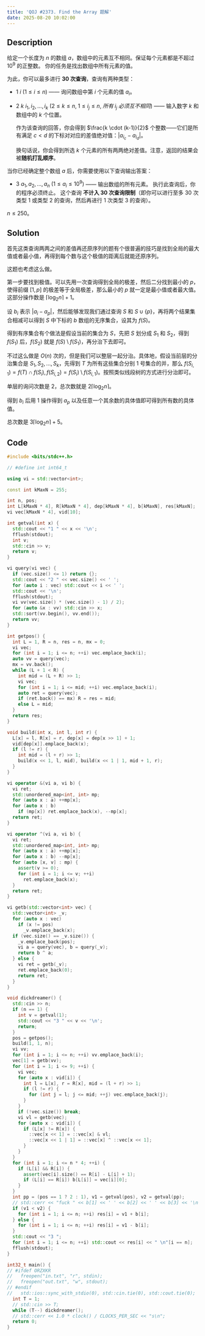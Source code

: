 ```yaml
---
title: 'QOJ #2373. Find the Array 题解'
date: 2025-08-20 10:02:00
---
```


## Description

给定一个长度为 $n$ 的数组 $a$，数组中的元素互不相同。保证每个元素都是不超过 $10^9$ 的正整数。
你的任务是找出数组中所有元素的值。

为此，你可以最多进行 **30 次查询**，查询有两种类型：

- $1\ i$ $(1 \leq i \leq n)$ —— 询问数组中第 $i$ 个元素的值 $a_i$。

- $2\ k\ i_1, i_2, \ldots, i_k$ $(2 \leq k \leq n,\; 1 \leq i_j \leq n,\; 所有 \; i_j \; 必须互不相同)$ —— 输入数字 $k$ 和数组中的 $k$ 个位置。

  作为该查询的回答，你会得到 $\frac{k \cdot (k-1)}{2}$ 个整数——它们是所有满足 $c < d$ 的下标对对应的差值绝对值：$|a_{i_c} - a_{i_d}|$。

  换句话说，你会得到所选 $k$ 个元素的所有两两绝对差值。注意，返回的结果会被**随机打乱顺序**。

当你已经确定整个数组 $a$ 后，你需要使用以下查询输出答案：

- $3\ a_1, a_2, \ldots, a_n$ $(1 \leq a_i \leq 10^9)$ —— 输出数组的所有元素。
  执行此查询后，你的程序必须终止。
  这个查询 **不计入 30 次查询限制**（即你可以进行至多 30 次类型 1 或类型 2 的查询，然后再进行 1 次类型 3 的查询）。

$n\leq 250$。

## Solution

首先这类查询两两之间的差值再还原序列的题有个很普遍的技巧是找到全局的最大值或者最小值，再得到每个数与这个极值的距离后就能还原序列。

这题也考虑这么做。

第一步要找到极值。可以先用一次查询得到全局的极差，然后二分找到最小的 $p$，使得前缀 $[1,p]$ 的极差等于全局极差，那么最小的 $p$ 就一定是最小值或者最大值。这部分操作数是 $\lceil\log_2 n\rceil+1$。

设 $b_i$ 表示 $|a_i-a_p|$，然后能够发现我们通过查询 $S$ 和 $S\cup\{p\}$，再将两个结果集合相减可以得到 $S$ 中下标的 $b$ 数组的无序集合，设其为 $f(S)$。

得到有序集合有个做法是假设当前的集合为 $S$，先把 $S$ 划分成 $S_1$ 和 $S_2$，得到 $f(S_1)$ 后，$f(S_2)$ 就是 $f(S)\setminus f(S_1)$，再分治下去即可。

不过这么做是 $O(n)$ 次的，但是我们可以整层一起分治。具体地，假设当前层的分治集合是 $S_1,S_2,\ldots,S_k$，先得到 $T$ 为所有这些集合分别 $1$ 号集合的并，那么 $f(S_{i,1})=f(T)\cap f(S_i),f(S_{i,2})=f(S_i)\setminus f(S_{i,1})$。按照类似线段树的方式进行分治即可。

单层的询问次数是 $2$，总次数就是 $2\lceil\log_2 n\rceil$。

得到 $b_i$ 后用 $1$ 操作得到 $a_p$ 以及任意一个其余数的具体值即可得到所有数的具体值。

总次数是 $3\lceil\log_2 n\rceil+5$。

## Code

```cpp
#include <bits/stdc++.h>

// #define int int64_t

using vi = std::vector<int>;

const int kMaxN = 255;

int n, pos;
int L[kMaxN * 4], R[kMaxN * 4], dep[kMaxN * 4], b[kMaxN], res[kMaxN];
vi vec[kMaxN * 4], vid[10];

int getval(int x) {
  std::cout << "1 " << x << '\n';
  fflush(stdout);
  int v;
  std::cin >> v;
  return v;
}

vi query(vi vec) {
  if (vec.size() <= 1) return {};
  std::cout << "2 " << vec.size() << ' ';
  for (auto i : vec) std::cout << i << ' ';
  std::cout << '\n';
  fflush(stdout);
  vi vv(vec.size() * (vec.size() - 1) / 2);
  for (auto &x : vv) std::cin >> x;
  std::sort(vv.begin(), vv.end());
  return vv;
}

int getpos() {
  int L = 1, R = n, res = n, mx = 0;
  vi vec;
  for (int i = 1; i <= n; ++i) vec.emplace_back(i);
  auto vv = query(vec);
  mx = vv.back();
  while (L + 1 < R) {
    int mid = (L + R) >> 1;
    vi vec;
    for (int i = 1; i <= mid; ++i) vec.emplace_back(i);
    auto ret = query(vec);
    if (ret.back() == mx) R = res = mid;
    else L = mid;
  }
  return res;
}

void build(int x, int l, int r) {
  L[x] = l, R[x] = r, dep[x] = dep[x >> 1] + 1;
  vid[dep[x]].emplace_back(x);
  if (l != r) {
    int mid = (l + r) >> 1;
    build(x << 1, l, mid), build(x << 1 | 1, mid + 1, r);
  }
}

vi operator &(vi a, vi b) {
  vi ret;
  std::unordered_map<int, int> mp;
  for (auto x : a) ++mp[x];
  for (auto x : b)
    if (mp[x]) ret.emplace_back(x), --mp[x];
  return ret;
}

vi operator ^(vi a, vi b) {
  vi ret;
  std::unordered_map<int, int> mp;
  for (auto x : a) ++mp[x];
  for (auto x : b) --mp[x];
  for (auto [x, v] : mp) {
    assert(v >= 0);
    for (int i = 1; i <= v; ++i)
      ret.emplace_back(x);
  }
  return ret;
}

vi getb(std::vector<int> vec) {
  std::vector<int> _v;
  for (auto x : vec)
    if (x != pos)
      _v.emplace_back(x);
  if (vec.size() == _v.size()) {
    _v.emplace_back(pos);
    vi a = query(vec), b = query(_v);
    return b ^ a;
  } else {
    vi ret = getb(_v);
    ret.emplace_back(0);
    return ret;
  }
}

void dickdreamer() {
  std::cin >> n;
  if (n == 1) {
    int v = getval(1);
    std::cout << "3 " << v << '\n';
    return;
  }
  pos = getpos();
  build(1, 1, n);
  vi vv;
  for (int i = 1; i <= n; ++i) vv.emplace_back(i);
  vec[1] = getb(vv);
  for (int i = 1; i <= 9; ++i) {
    vi vec;
    for (auto x : vid[i]) {
      int l = L[x], r = R[x], mid = (l + r) >> 1;
      if (l != r) {
        for (int j = l; j <= mid; ++j) vec.emplace_back(j);
      }
    }
    if (!vec.size()) break;
    vi vl = getb(vec);
    for (auto x : vid[i]) {
      if (L[x] != R[x]) {
        ::vec[x << 1] = ::vec[x] & vl;
        ::vec[x << 1 | 1] = ::vec[x] ^ ::vec[x << 1];
      }
    }
  }
  for (int i = 1; i <= n * 4; ++i) {
    if (L[i] && R[i]) {
      assert(vec[i].size() == R[i] - L[i] + 1);
      if (L[i] == R[i]) b[L[i]] = vec[i][0];
    }
  }
  int pp = (pos == 1 ? 2 : 1), v1 = getval(pos), v2 = getval(pp);
  // std::cerr << "fuck " << b[1] << ' ' << b[2] << ' ' << b[3] << '\n';
  if (v1 < v2) {
    for (int i = 1; i <= n; ++i) res[i] = v1 + b[i];
  } else {
    for (int i = 1; i <= n; ++i) res[i] = v1 - b[i];
  }
  std::cout << "3 ";
  for (int i = 1; i <= n; ++i) std::cout << res[i] << " \n"[i == n];
  fflush(stdout);
}

int32_t main() {
// #ifdef ORZXKR
//   freopen("in.txt", "r", stdin);
//   freopen("out.txt", "w", stdout);
// #endif
//   std::ios::sync_with_stdio(0), std::cin.tie(0), std::cout.tie(0);
  int T = 1;
  // std::cin >> T;
  while (T--) dickdreamer();
  // std::cerr << 1.0 * clock() / CLOCKS_PER_SEC << "s\n";
  return 0;
}
```